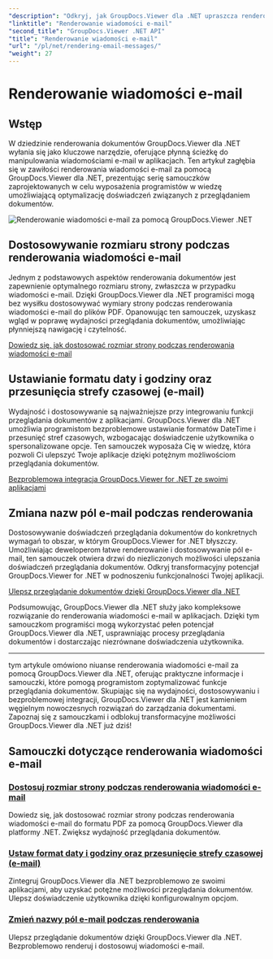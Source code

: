 ```yaml
---
"description": "Odkryj, jak GroupDocs.Viewer dla .NET upraszcza renderowanie wiadomości e-mail do plików PDF. Naucz się dostosowywać rozmiar strony, ustawiać format DateTime i sprawnie zmieniać nazwy pól."
"linktitle": "Renderowanie wiadomości e-mail"
"second_title": "GroupDocs.Viewer .NET API"
"title": "Renderowanie wiadomości e-mail"
"url": "/pl/net/rendering-email-messages/"
"weight": 27
---
```


# Renderowanie wiadomości e-mail

## Wstęp

W dziedzinie renderowania dokumentów GroupDocs.Viewer dla .NET wyłania się jako kluczowe narzędzie, oferujące płynną ścieżkę do manipulowania wiadomościami e-mail w aplikacjach. Ten artykuł zagłębia się w zawiłości renderowania wiadomości e-mail za pomocą GroupDocs.Viewer dla .NET, prezentując serię samouczków zaprojektowanych w celu wyposażenia programistów w wiedzę umożliwiającą optymalizację doświadczeń związanych z przeglądaniem dokumentów.

![Renderowanie wiadomości e-mail za pomocą GroupDocs.Viewer .NET](/viewer/rendering-email-messages/image.png)

## Dostosowywanie rozmiaru strony podczas renderowania wiadomości e-mail

Jednym z podstawowych aspektów renderowania dokumentów jest zapewnienie optymalnego rozmiaru strony, zwłaszcza w przypadku wiadomości e-mail. Dzięki GroupDocs.Viewer dla .NET programiści mogą bez wysiłku dostosowywać wymiary strony podczas renderowania wiadomości e-mail do plików PDF. Opanowując ten samouczek, uzyskasz wgląd w poprawę wydajności przeglądania dokumentów, umożliwiając płynniejszą nawigację i czytelność.

[Dowiedz się, jak dostosować rozmiar strony podczas renderowania wiadomości e-mail](./adjust-page-size-email/)

## Ustawianie formatu daty i godziny oraz przesunięcia strefy czasowej (e-mail)

Wydajność i dostosowywanie są najważniejsze przy integrowaniu funkcji przeglądania dokumentów z aplikacjami. GroupDocs.Viewer dla .NET umożliwia programistom bezproblemowe ustawianie formatów DateTime i przesunięć stref czasowych, wzbogacając doświadczenie użytkownika o spersonalizowane opcje. Ten samouczek wyposaża Cię w wiedzę, która pozwoli Ci ulepszyć Twoje aplikacje dzięki potężnym możliwościom przeglądania dokumentów.

[Bezproblemowa integracja GroupDocs.Viewer for .NET ze swoimi aplikacjami](./set-date-time-format-offset-email/)

## Zmiana nazw pól e-mail podczas renderowania

Dostosowywanie doświadczeń przeglądania dokumentów do konkretnych wymagań to obszar, w którym GroupDocs.Viewer for .NET błyszczy. Umożliwiając deweloperom łatwe renderowanie i dostosowywanie pól e-mail, ten samouczek otwiera drzwi do niezliczonych możliwości ulepszania doświadczeń przeglądania dokumentów. Odkryj transformacyjny potencjał GroupDocs.Viewer for .NET w podnoszeniu funkcjonalności Twojej aplikacji.

[Ulepsz przeglądanie dokumentów dzięki GroupDocs.Viewer dla .NET](./rename-email-fields/)

Podsumowując, GroupDocs.Viewer dla .NET służy jako kompleksowe rozwiązanie do renderowania wiadomości e-mail w aplikacjach. Dzięki tym samouczkom programiści mogą wykorzystać pełen potencjał GroupDocs.Viewer dla .NET, usprawniając procesy przeglądania dokumentów i dostarczając niezrównane doświadczenia użytkownika.

--- 

tym artykule omówiono niuanse renderowania wiadomości e-mail za pomocą GroupDocs.Viewer dla .NET, oferując praktyczne informacje i samouczki, które pomogą programistom zoptymalizować funkcje przeglądania dokumentów. Skupiając się na wydajności, dostosowywaniu i bezproblemowej integracji, GroupDocs.Viewer dla .NET jest kamieniem węgielnym nowoczesnych rozwiązań do zarządzania dokumentami. Zapoznaj się z samouczkami i odblokuj transformacyjne możliwości GroupDocs.Viewer dla .NET już dziś!
## Samouczki dotyczące renderowania wiadomości e-mail
### [Dostosuj rozmiar strony podczas renderowania wiadomości e-mail](./adjust-page-size-email/)
Dowiedz się, jak dostosować rozmiar strony podczas renderowania wiadomości e-mail do formatu PDF za pomocą GroupDocs.Viewer dla platformy .NET. Zwiększ wydajność przeglądania dokumentów.
### [Ustaw format daty i godziny oraz przesunięcie strefy czasowej (e-mail)](./set-date-time-format-offset-email/)
Zintegruj GroupDocs.Viewer dla .NET bezproblemowo ze swoimi aplikacjami, aby uzyskać potężne możliwości przeglądania dokumentów. Ulepsz doświadczenie użytkownika dzięki konfigurowalnym opcjom.
### [Zmień nazwy pól e-mail podczas renderowania](./rename-email-fields/)
Ulepsz przeglądanie dokumentów dzięki GroupDocs.Viewer dla .NET. Bezproblemowo renderuj i dostosowuj wiadomości e-mail.